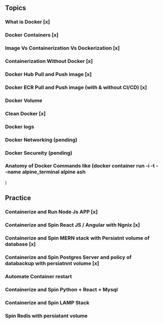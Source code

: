 ## Topics

### What is Docker [x]

### Docker Containers [x]

### Image Vs Containerization Vs Dockerization [x]

### Containerization Without Docker [x]

### Docker Hub Pull and Push image [x]

### Docker ECR Pull and Push image (with & without CI/CD) [x]

### Docker Volume 

### Clean Docker  [x]

### Docker logs

### Docker Networking (pending)

### Docker Secureity (pending)

### Anatomy of Docker Commands  like (docker container run -i -t --name alpine_terminal alpine ash
)

## Practice

### Containerize and Run Node Js APP [x]
### Containerize and Spin React JS / Angular with Ngnix  [x]
### Containerize and Spin MERN stack with Persiatnt volume of database [x]
### Containerize and Spin Postgres Server and policy of databackup with persiatnnt volume [x]
### Automate Container restart  
### Containerize and Spin Python + React + Mysql
### Containerize and Spin LAMP Stack
### Spin Redis with persiatant volume

